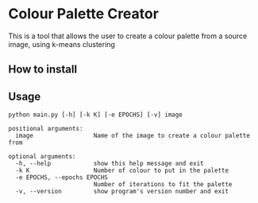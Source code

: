 # Colour Palette Creator

This is a tool that allows the user to create a colour palette from a source image, using k-means clustering

## How to install

## Usage

```
python main.py [-h] [-k K] [-e EPOCHS] [-v] image

positional arguments:
  image                 Name of the image to create a colour palette from

optional arguments:
  -h, --help            show this help message and exit
  -k K                  Number of colour to put in the palette
  -e EPOCHS, --epochs EPOCHS
                        Number of iterations to fit the palette
  -v, --version         show program's version number and exit
```

